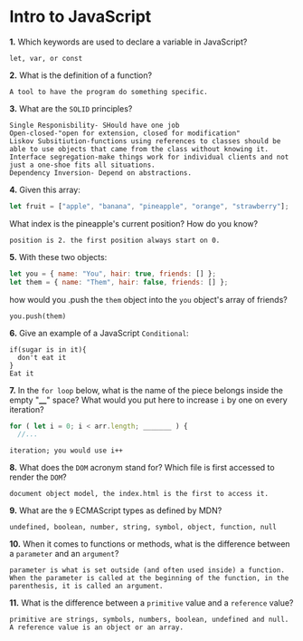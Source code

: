 # Intro to JavaScript

**1.** Which keywords are used to declare a variable in JavaScript?

<!-- enter you answer in the space below -->

```
let, var, or const

```

**2.** What is the definition of a function?

<!-- enter you answer in the space below -->

```
A tool to have the program do something specific.

```

**3.** What are the `SOLID` principles?

<!-- enter you answer in the space below -->

```
Single Responisbility- SHould have one job
Open-closed-"open for extension, closed for modification"
Liskov Subsitiution-functions using references to classes should be able to use objects that came from the class without knowing it.
Interface segregation-make things work for individual clients and not just a one-shoe fits all situations.
Dependency Inversion- Depend on abstractions.

```

**4.** Given this array:

```js
let fruit = ["apple", "banana", "pineapple", "orange", "strawberry"];
```

What index is the pineapple's current position? How do you know?

<!-- enter you answer in the space below -->

```
position is 2. the first position always start on 0.
```

**5.** With these two objects:

```js
let you = { name: "You", hair: true, friends: [] };
let them = { name: "Them", hair: false, friends: [] };
```

how would you .push the `them` object into the `you` object's array of friends?

<!-- enter you answer in the space below -->

```
you.push(them)
```

**6.** Give an example of a JavaScript `Conditional`:

<!-- enter you answer in the space below -->

```
if(sugar is in it){
  don't eat it
}
Eat it

```

**7.** In the `for loop` below, what is the name of the piece belongs inside the empty "**\_\_**" space? What would you put here to increase `i` by one on every iteration?

```js
for ( let i = 0; i < arr.length; _______ ) {
  //...
```

<!-- enter you answer in the space below -->

```
iteration; you would use i++
```

**8.** What does the `DOM` acronym stand for? Which file is first accessed to render the `DOM`?

<!-- enter you answer in the space below -->

```
document object model, the index.html is the first to access it.
```

**9.** What are the `9` ECMAScript types as defined by MDN?

<!-- enter you answer in the space below -->

```
undefined, boolean, number, string, symbol, object, function, null
```

**10.** When it comes to functions or methods, what is the difference between a `parameter` and an `argument`?

<!-- enter you answer in the space below -->

```
parameter is what is set outside (and often used inside) a function. When the parameter is called at the beginning of the function, in the parenthesis, it is called an argument.
```

**11.** What is the difference between a `primitive` value and a `reference` value?

<!-- enter you answer in the space below -->

```
primitive are strings, symbols, numbers, boolean, undefined and null. A reference value is an object or an array.
```
